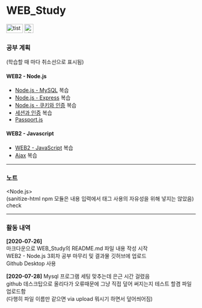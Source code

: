 WEB_Study
===
<a href="https://min413903.tistory.com/" target="_blank"><img src="https://t1.daumcdn.net/cfile/tistory/9931DF3D5B95428108" width="44" height="24" alt="tistory"></a>
<a href="https://github.com/min413" target="_blank"><img src="https://miro.medium.com/max/318/1*1OKmA2EdGln8O6RCVORgGg.png" width="24" height="24" alt="github"></a>
### 공부 계획

(학습할 때 마다 취소선으로 표시됨)

#### WEB2 - Node.js
- [Node.js - MySQL](https://opentutorials.org/course/3347) 복습
- [Node.js - Express](https://opentutorials.org/course/3370) 복습
- [Node.js - 쿠키와 인증](https://opentutorials.org/course/3387) 복습
- [세션과 인증](https://opentutorials.org/course/3400) 복습
- [Passport.js](https://opentutorials.org/course/3402)

#### WEB2 - Javascript
- [WEB2 - JavaScript](https://opentutorials.org/course/3085) 복습
- [Ajax](https://opentutorials.org/course/3281) 복습

***

### 노트
<Node.js>  
(sanitize-html npm 모듈은 내용 입력에서 태그 사용의 자유성을 위해 넣지는 않았음)  
check

***

### 활동 내역 
<b>[2020-07-26]</b>   
마크다운으로 WEB_Study의 README.md 파일 내용 작성 시작  
WEB2 - Node.js 3회차 공부 마무리 및 결과물 깃허브에 업로드  
Github Desktop 사용  
  
<b>[2020-07-28]</b>
Mysql 프로그램 세팅 맞추는데 은근 시간 걸렸음  
github 데스크탑으로 올리다가 오류때문에 그냥 직접 덮어 써지는지 테스트 할겸 파일 업로드함  
(다행히 파일 이름만 같으면 via upload 뭐시기 하면서 덮어씌어짐)  


